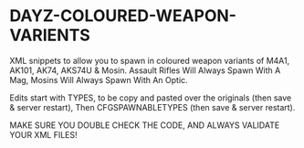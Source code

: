 # DAYZ-COLOURED-WEAPON-VARIENTS
XML snippets to allow you to spawn in coloured weapon variants of M4A1, AK101, AK74, AKS74U &amp; Mosin. Assault Rifles Will Always Spawn With A Mag, Mosins Will Always Spawn With An Optic.

Edits start with TYPES, to be copy and pasted over the originals (then save & server restart), Then  CFGSPAWNABLETYPES (then save & server restart).

MAKE SURE YOU DOUBLE CHECK THE CODE, AND ALWAYS VALIDATE YOUR XML FILES!
